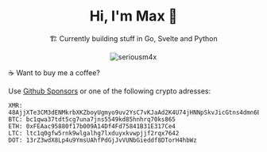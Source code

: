 <h1 align="center">Hi, I'm Max 👋</h1>
<p align="center">🏗️ Currently building stuff in Go, Svelte and Python</p>
<p align="center">
  <a>
    <img src="https://github-readme-stats.vercel.app/api?username=seriousm4x&show_icons=true&theme=dracula" alt="seriousm4x" />
  </a>
</p>

☕ Want to buy me a coffee?

Use [Github Sponsors](https://github.com/sponsors/seriousm4x) or one of the following crypto adresses:

```
XMR: 48AjjXTe3CM3dENMkrbXKZboyUgmyo9uv2YsC7vKJaAd2K4U74jHNNpSkvJicGtns4dmn6EAQErn8MLH2PQ8xyoDSPmkGmc
BTC: bc1qwa37tdt5cg7una7jns5549kd85hnhrq70ks865
ETH: 0xFEAac95880f17b009A14Df4Fd75841B31E317Ce4
LTC: ltc1q0gfw5rnk9wlgalhg7lxduyxkvwpjjf2rqx7642
DOT: 13rZ3wdX8Lp4u9YmsUAhfPdGjJvVUNbGieddf8DTorH4hbWz
```
